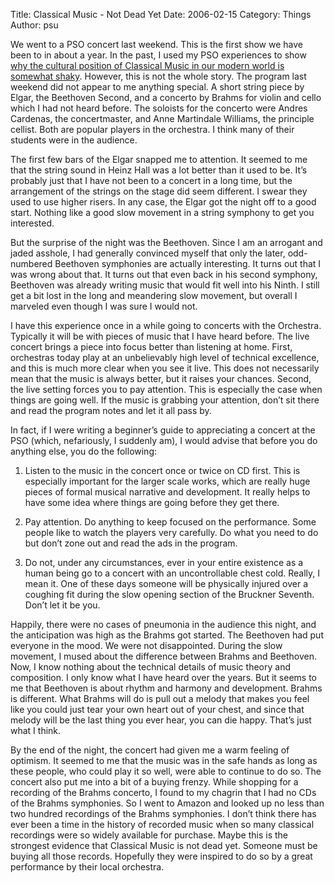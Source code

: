 Title: Classical Music - Not Dead Yet
Date: 2006-02-15
Category: Things
Author: psu

We went to a PSO concert last weekend. This is the first show we have been to in about a year. In the past, I used my PSO experiences to show <a href="http://mutable-states.com/classical-music-is-dead-or-at-least-terminal.html">why the cultural position of Classical Music in our modern world is somewhat shaky</a>. However, this is not the whole story. The program last weekend did not appear to me anything special. A short string piece by Elgar, the Beethoven Second, and a concerto by Brahms for violin and cello which I had not heard before. The soloists for the concerto were Andres Cardenas, the concertmaster, and Anne Martindale Williams, the principle cellist. Both are popular players in the orchestra. I think many of their students were in the audience.

The first few bars of the Elgar snapped me to attention. It seemed to me that the string sound in Heinz Hall was a lot better than it used to be. It’s probably just that I have not been to a concert in a long time, but the arrangement of the strings on the stage did seem different. I swear they used to use higher risers. In any case, the Elgar got the night off to a good start. Nothing like a good slow movement in a string symphony to get you interested.

But the surprise of the night was the Beethoven. Since I am an arrogant and jaded asshole, I had generally convinced myself that only the later, odd- numbered Beethoven symphonies are actually interesting. It turns out that I was wrong about that. It turns out that even back in his second symphony, Beethoven was already writing music that would fit well into his Ninth. I still get a bit lost in the long and meandering slow movement, but overall I marveled even though I was sure I would not.

I have this experience once in a while going to concerts with the Orchestra. Typically it will be with pieces of music that I have heard before. The live concert brings a piece into focus better than listening at home. First, orchestras today play at an unbelievably high level of technical excellence, and this is much more clear when you see it live. This does not necessarily mean that the music is always better, but it raises your chances. Second, the live setting forces you to pay attention. This is especially the case when things are going well. If the music is grabbing your attention, don’t sit there and read the program notes and let it all pass by.

In fact, if I were writing a beginner’s guide to appreciating a concert at the PSO (which, nefariously, I suddenly am), I would advise that before you do anything else, you do the following:

1. Listen to the music in the concert once or twice on CD first. This is especially important for the larger scale works, which are really huge pieces of formal musical narrative and development. It really helps to have some idea where things are going before they get there.

2. Pay attention. Do anything to keep focused on the performance. Some people like to watch the players very carefully. Do what you need to do but don’t zone out and read the ads in the program.

3. Do not, under any circumstances, ever in your entire existence as a human being go to a concert with an uncontrollable chest cold. Really, I mean it. One of these days someone will be physically injured over a coughing fit during the slow opening section of the Bruckner Seventh. Don’t let it be you.

Happily, there were no cases of pneumonia in the audience this night, and the anticipation was high as the Brahms got started. The Beethoven had put everyone in the mood. We were not disappointed. During the slow movement, I mused about the difference between Brahms and Beethoven. Now, I know nothing about the technical details of music theory and composition. I only know what I have heard over the years. But it seems to me that Beethoven is about rhythm and harmony and development. Brahms is different. What Brahms will do is pull out a melody that makes you feel like you could just tear your own heart out of your chest, and since that melody will be the last thing you ever hear, you can die happy. That’s just what I think.

By the end of the night, the concert had given me a warm feeling of optimism. It seemed to me that the music was in the safe hands as long as these people, who could play it so well, were able to continue to do so. The concert also put me into a bit of a buying frenzy. While shopping for a recording of the Brahms concerto, I found to my chagrin that I had no CDs of the Brahms symphonies. So I went to Amazon and looked up no less than two hundred recordings of the Brahms symphonies. I don’t think there has ever been a time in the history of recorded music when so many classical recordings were so widely available for purchase. Maybe this is the strongest evidence that Classical Music is not dead yet. Someone must be buying all those records. Hopefully they were inspired to do so by a great performance by their local orchestra.